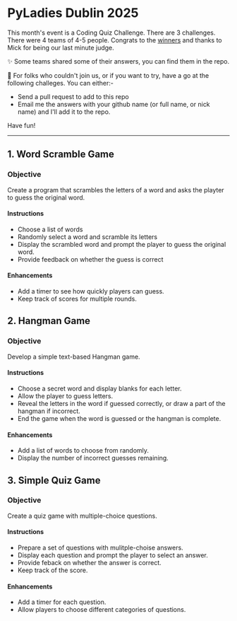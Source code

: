 # PyLadies Dublin 2025
This month's event is a Coding Quiz Challenge. There are 3 challenges.
There were 4 teams of 4-5 people. Congrats to the [winners](https://www.linkedin.com/posts/c%C3%A1it-n%C3%AD-cheallach%C3%A1in-a853a1bb_it-was-such-an-honour-to-host-the-wonderful-activity-7297729292203937792-CoyU) and thanks to Mick for being our last minute judge.

✨ Some teams shared some of their answers, you can find them in the repo.

🫵 For folks who couldn't join us, or if you want to try, have a go at the following challeges. 
You can either:-

* Send a pull request to add to this repo
* Email me the answers with your github name (or full name, or nick name) and I'll add it to the repo.

Have fun!

---

## 1. Word Scramble Game
### Objective
Create a program that scrambles the letters of a word and asks the playter to guess the original word.

#### Instructions
* Choose a list of words
* Randomly select a word and scramble its letters
* Display the scrambled word and prompt the player to guess the original word.
* Provide feedback on whether the guess is correct

#### Enhancements
* Add a timer to see how quickly players can guess.
* Keep track of scores for multiple rounds.
  
## 2. Hangman Game
### Objective
Develop a simple text-based Hangman game.

#### Instructions
* Choose a secret word and display blanks for each letter.
* Allow the player to guess letters.
* Reveal the letters in the word if guessed correctly, or draw a part of the hangman if incorrect.
* End the game when the word is guessed or the hangman is complete.

#### Enhancements
* Add a list of words to choose from randomly.
* Display the number of incorrect guesses remaining.

## 3. Simple Quiz Game
### Objective
Create a quiz game with multiple-choice questions.

#### Instructions
* Prepare a set of questions with mulitple-choise answers.
* Display each question and prompt the player to select an answer.
* Provide feback on whether the answer is correct.
* Keep track of the score.

#### Enhancements
* Add a timer for each question.
* Allow players to choose different categories of questions.
